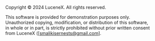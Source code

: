 Copyright © 2024 LuceneX. All rights reserved.

This software is provided for demonstration purposes only.  
Unauthorized copying, modification, or distribution of this software,  
in whole or in part, is strictly prohibited without prior written consent  
from LuceneX ([smalikisernests@gmail.com].  
